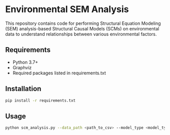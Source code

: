 # Environmental SEM Analysis

This repository contains code for performing Structural Equation Modeling (SEM) analysis-based Structural Causal Models (SCMs) on environmental data to understand relationships between various environmental factors.

## Requirements

- Python 3.7+
- Graphviz
- Required packages listed in requirements.txt

## Installation

```bash
pip install -r requirements.txt
```

## Usage

```bash
python scm_analysis.py --data_path <path_to_csv> --model_type <model_type> --sample_frac <fraction>
```
